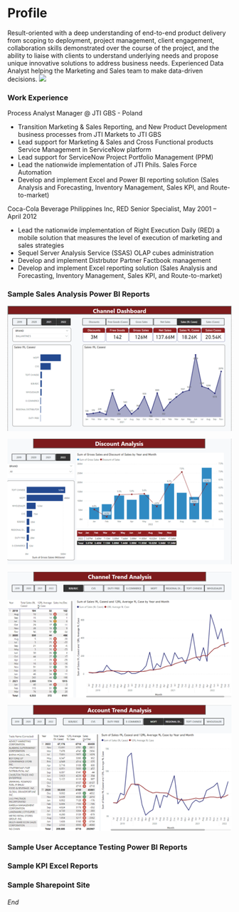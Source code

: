 # Profile 
Result-oriented with a deep understanding of end-to-end product delivery from scoping to deployment, project management, client engagement, collaboration skills demonstrated over the course of the project, and the ability to liaise with clients to understand underlying needs and propose unique innovative solutions to address business needs.
Experienced Data Analyst helping the Marketing and Sales team to make data-driven decisions. [<img src="https://img.icons8.com/color/48/000000/linkedin.png" width="25">](https://www.linkedin.com/in/raul-resurreccion-b7304081)

### Work Experience
Process Analyst Manager @ JTI GBS - Poland
- Transition Marketing & Sales Reporting, and New Product Development business processes from JTI Markets to JTI GBS
- Lead support for Marketing & Sales and Cross Functional products Service Management in ServiceNow platform
- Lead support for ServiceNow Project Portfolio Management (PPM)
- Lead the nationwide implementation of JTI Phils. Sales Force Automation
- Develop and implement Excel and Power BI reporting solution (Sales Analysis and Forecasting, Inventory Management, Sales KPI, and Route-to-market)
  
Coca-Cola Beverage Philippines Inc, RED Senior Specialist, May 2001 – April 2012
- Lead the nationwide implementation of Right Execution Daily (RED) a mobile solution that measures the level of execution of marketing and sales strategies
- Sequel Server Analysis Service (SSAS) OLAP cubes administration
- Develop and implement Distrbutor Partner Factbook management
- Develop and implement Excel reporting solution (Sales Analysis and Forecasting, Inventory Management, Sales KPI, and Route-to-market) 

### Sample Sales Analysis Power BI Reports

![Power BI](Image/PR_Channel.png)

![Power BI](Image/PR_Discount.png)

![Power BI](Image/PR_Trend.png)

![Power BI](Image/PR_Account_Trend.png)

### Sample User Acceptance Testing Power BI Reports

### Sample KPI Excel Reports

### Sample Sharepoint Site

###### End
